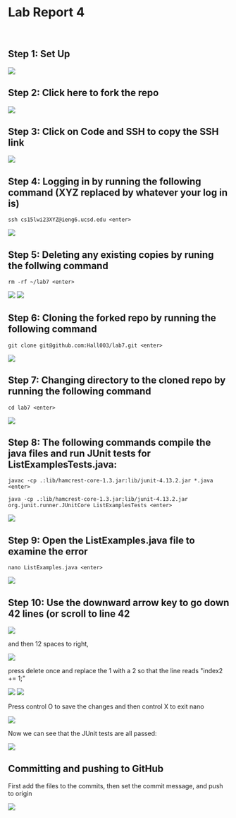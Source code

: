 # Lab Report 4

<br/>


## Step 1: Set Up

<img src="LabReport4/WhereToFork.png"/>

## Step 2: Click here to fork the repo

<img src="LabReport4/Forking.png"/>

## Step 3: Click on Code and SSH to copy the SSH link

<img src="LabReport4/SSHClone.png"/>

<br/>

## Step 4: Logging in by running the following command (XYZ replaced by whatever your log in is)

  ``
  ssh cs15lwi23XYZ@ieng6.ucsd.edu <enter>
  ``

<img src="LabReport4/RemoteLogIn.png"/>

  
<br/>

## Step 5: Deleting any existing copies by runing the follwing command
  
  ``
  rm -rf ~/lab7 <enter>
  ``

<img src="LabReport4/RemoteLS1.png"/>
<img src="LabReport4/RemoveLab7.png"/>
  
<br/>

## Step 6: Cloning the forked repo by running the following command

  ``
  git clone git@github.com:Hall003/lab7.git <enter>
  ``
  
<img src="LabReport4/GitCloneLab7.png"/>

## Step 7: Changing directory to the cloned repo by running the following command

``
cd lab7 <enter>
``
  
<img src="LabReport4/CdIntoLab7.png"/>

## Step 8: The following commands compile the java files and run JUnit tests for ListExamplesTests.java:
  
  ``
javac -cp .:lib/hamcrest-core-1.3.jar:lib/junit-4.13.2.jar *.java <enter>
  ``
  
 ``
java -cp .:lib/hamcrest-core-1.3.jar:lib/junit-4.13.2.jar org.junit.runner.JUnitCore ListExamplesTests <enter>
`` 

<img src="LabReport4/JUnitFail.png"/>

## Step 9: Open the ListExamples.java file to examine the error

``
nano ListExamples.java <enter>
``

<img src="LabReport4/Nano.png"/>


## Step 10: Use the downward arrow key to go down 42 lines (or scroll to line 42

<img src="LabReport4/Nano42Down.png"/>

and then 12 spaces to right,

<img src="LabReport4/NanoPointer.png"/>

press delete once and replace the 1 with a 2 so that the line reads "index2 += 1;"

<img src="LabReport4/NanoDelete.png"/>
<img src="LabReport4/Nano2Num.png"/>

Press control O to save the changes and then control X to exit nano

<img src="LabReport4/NanoO.png"/>

Now we can see that the JUnit tests are all passed:

<img src="LabReport4/JUnitPass.png"/>

## Committing and pushing to GitHub


First add the files to the commits, then set the commit message, and push to origin

<img src="LabReport4/GitCommitPushYay.png"/>

